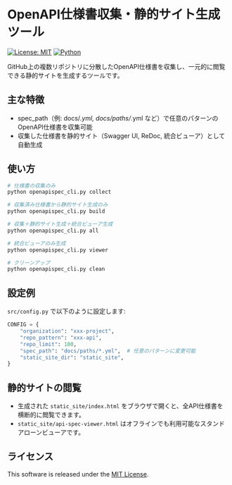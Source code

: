 # OpenAPI仕様書収集・静的サイト生成ツール

[![License: MIT](https://img.shields.io/badge/License-MIT-yellow.svg)](LICENSE)
[![Python](https://img.shields.io/badge/python-3.8%2B-blue.svg)](https://www.python.org/)


GitHub上の複数リポジトリに分散したOpenAPI仕様書を収集し、一元的に閲覧できる静的サイトを生成するツールです。

## 主な特徴
- spec_path（例: docs/*.yml, docs/paths/*.yml など）で任意のパターンのOpenAPI仕様書を収集可能
- 収集した仕様書を静的サイト（Swagger UI, ReDoc, 統合ビューア）として自動生成

## 使い方

```bash
# 仕様書の収集のみ
python openapispec_cli.py collect

# 収集済み仕様書から静的サイト生成のみ
python openapispec_cli.py build

# 収集＋静的サイト生成＋統合ビューア生成
python openapispec_cli.py all

# 統合ビューアのみ生成
python openapispec_cli.py viewer

# クリーンアップ
python openapispec_cli.py clean
```

## 設定例

`src/config.py` で以下のように設定します:

```python
CONFIG = {
    "organization": "xxx-project",
    "repo_pattern": "xxx-api",
    "repo_limit": 100,
    "spec_path": "docs/paths/*.yml",  # 任意のパターンに変更可能
    "static_site_dir": "static_site",
}
```

## 静的サイトの閲覧

- 生成された `static_site/index.html` をブラウザで開くと、全API仕様書を横断的に閲覧できます。
- `static_site/api-spec-viewer.html` はオフラインでも利用可能なスタンドアローンビューアです。

## ライセンス

This software is released under the [MIT License](LICENSE).
